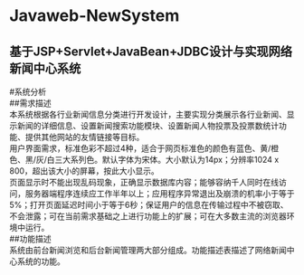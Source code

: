 Javaweb-NewSystem
===
基于JSP+Servlet+JavaBean+JDBC设计与实现网络新闻中心系统
---
#系统分析<br>
##需求描述<br>
本系统根据各行业新闻信息分类进行开发设计，主要实现分类展示各行业新闻、显示新闻的详细信息、设置新闻搜索功能模块、设置新闻人物投票及投票数统计功能、提供其他网站的友情链接等目标。<br>
用户界面需求，标准色彩不超过4种，适合于网页标准色的颜色有蓝色、黄/橙色、黑/灰/白三大系列色。默认字体为宋体。大小默认为14px；分辨率1024 x 800，超出该大小的屏幕，按此大小显示。<br>
页面显示时不能出现乱码现象，正确显示数据库内容；能够容纳千人同时在线访问，服务器端程序连续应工作半年以上；应用程序异常退出及崩溃的机率小于等于5%；打开页面延迟时间小于等于6秒；保证用户的信息在传输过程中不被窃取、不会泄露；可在当前需求基础之上进行功能上的扩展；可在大多数主流的浏览器环境中运行。<br>
##功能描述<br>
系统由前台新闻浏览和后台新闻管理两大部分组成。功能描述表描述了网络新闻中心系统的功能。<br>
